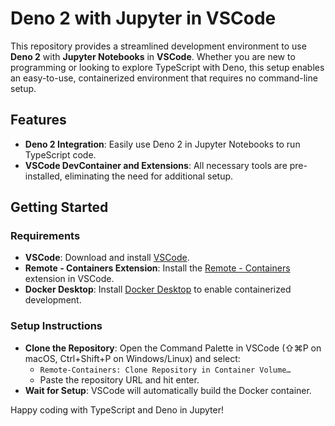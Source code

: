 # Deno 2 with Jupyter in VSCode
This repository provides a streamlined development environment to use **Deno 2** with **Jupyter Notebooks** in **VSCode**. Whether you are new to programming or looking to explore TypeScript with Deno, this setup enables an easy-to-use, containerized environment that requires no command-line setup.

## Features
- **Deno 2 Integration**: Easily use Deno 2 in Jupyter Notebooks to run TypeScript code.
- **VSCode DevContainer and Extensions**: All necessary tools are pre-installed, eliminating the need for additional setup.

## Getting Started
### Requirements
- **VSCode**: Download and install [VSCode](https://code.visualstudio.com/).
- **Remote - Containers Extension**: Install the [Remote - Containers](https://marketplace.visualstudio.com/items?itemName=ms-vscode-remote.remote-containers) extension in VSCode.
- **Docker Desktop**: Install [Docker Desktop](https://www.docker.com/products/docker-desktop/) to enable containerized development.

### Setup Instructions
- **Clone the Repository**: Open the Command Palette in VSCode (⇧⌘P on macOS, Ctrl+Shift+P on Windows/Linux) and select:
   - `Remote-Containers: Clone Repository in Container Volume…`
   - Paste the repository URL and hit enter.
- **Wait for Setup**: VSCode will automatically build the Docker container.

Happy coding with TypeScript and Deno in Jupyter!
